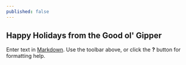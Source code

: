 ```yaml
---
published: false
---
```


## Happy Holidays from the Good ol' Gipper

Enter text in [Markdown](http://daringfireball.net/projects/markdown/). Use the toolbar above, or click the **?** button for formatting help.


